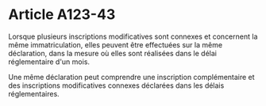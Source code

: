 # Article A123-43

<p> 					Lorsque plusieurs inscriptions modificatives sont connexes et concernent la même immatriculation, elles peuvent être effectuées sur la même déclaration, dans la mesure où elles sont réalisées dans le délai réglementaire d'un mois.</p><p>Une même déclaration peut comprendre une inscription complémentaire et des inscriptions modificatives connexes déclarées dans les délais réglementaires.<br/></p>